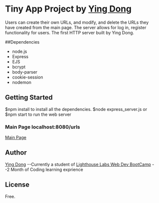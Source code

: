 
# **Tiny App Project by [Ying Dong](https://github.com/dongyingname)**

Users can create their own URLs, and modify, and delete the URLs they have created from the main page.
The server allows for log in, register functionality for users. 
The first HTTP server built by Ying Dong.

##Dependencies
- node.js
- Express
- EJS
- bcrypt
- body-parser
- cookie-session
- nodemon
## Getting Started
$npm install to install all the dependencies.
$node express_server.js or
$npm start 
to run the web server
### Main Page localhost:8080/urls
[Main Page]('../doc/login.png')
## Author
[Ying Dong](https://github.com/dongyingname)
--Currently a student of [Lighthouse Labs Web Dev BootCamp](https://lighthouselabs.ca/web-bootcamp)
--2 Month of Coding learning exprience

## License
Free.